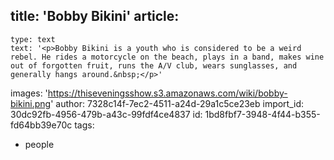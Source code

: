 title: 'Bobby Bikini'
article:
  -
    type: text
    text: '<p>Bobby Bikini is a youth who is considered to be a weird rebel. He rides a motorcycle on the beach, plays in a band, makes wine out of forgotten fruit, runs the A/V club, wears sunglasses, and generally hangs around.&nbsp;</p>'
images: 'https://thiseveningsshow.s3.amazonaws.com/wiki/bobby-bikini.png'
author: 7328c14f-7ec2-4511-a24d-29a1c5ce23eb
import_id: 30dc92fb-4956-479b-a43c-99fdf4ce4837
id: 1bd8fbf7-3948-4f44-b355-fd64bb39e70c
tags:
  - people
